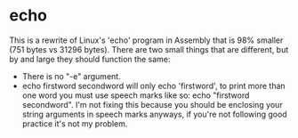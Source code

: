echo
===
This is a rewrite of Linux's 'echo' program in Assembly that is 98% smaller (751 bytes vs 31296 bytes).
There are two small things that are different, but by and large they should function the same:
* There is no "-e" argument.
* echo firstword secondword will only echo 'firstword', to print more than one word you must use speech marks like so: echo "firstword secondword". I'm not fixing this because you should be enclosing your string arguments in speech marks anyways, if you're not following good practice it's not my problem.
